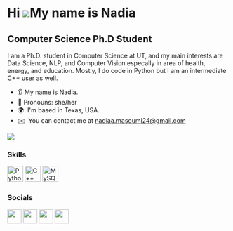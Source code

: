 
Hi ![](https://user-images.githubusercontent.com/18350557/176309783-0785949b-9127-417c-8b55-ab5a4333674e.gif)My name is Nadia
=============================================================================================================================

Computer Science Ph.D Student
-----------------------------------

I am a Ph.D. student in Computer Science at UT, and my main interests are Data Science, NLP, and Computer Vision especally in area of health, energy, and education. Mostly, I do code in Python but I am an intermediate C++ user as well.

* 👂 My name is Nadia.
* 👩 Pronouns: she/her
* 🌍  I'm based in Texas, USA.
* ✉️  You can contact me at [nadiaa.masoumi24@gmail.com](mailto:nadiaa.masoumi24@gmail.com)
<!-- * ❤️ I love animals and books. -->

<a href="https://www.twitter.com/NadiaaMasoumi" target="_blank" rel="noreferrer"><img
src="https://img.shields.io/twitter/follow/NadiaaMasoumi?logo=twitter&style=for-the-badge&color=3382ed&labelColor=22272e"
/></a>
### Skills

<p align="left">
<a href="https://www.python.org/" target="_blank" rel="noreferrer"><img src="https://raw.githubusercontent.com/danielcranney/readme-generator/main/public/icons/skills/python-colored.svg" width="36" height="36" alt="Python" /></a>
<a href="https://docs.microsoft.com/en-us/cpp/?view=msvc-170" target="_blank" rel="noreferrer"><img src="https://raw.githubusercontent.com/danielcranney/readme-generator/main/public/icons/skills/cplusplus-colored.svg" width="36" height="36" alt="C++" /></a>
<a href="https://www.mysql.com/" target="_blank" rel="noreferrer"><img src="https://raw.githubusercontent.com/danielcranney/readme-generator/main/public/icons/skills/mysql-colored.svg" width="36" height="36" alt="MySQL" /></a>
</p>

### Socials

<p align="left"> <a href="https://www.github.com/Nadia-Mas" target="_blank" rel="noreferrer"><img src="https://raw.githubusercontent.com/danielcranney/readme-generator/main/public/icons/socials/github.svg" width="32" height="32" /></a> <a href="http://www.instagram.com/tech_supergirl" target="_blank" rel="noreferrer"><img src="https://raw.githubusercontent.com/danielcranney/readme-generator/main/public/icons/socials/instagram.svg" width="32" height="32" /></a> <a href="https://www.linkedin.com/in/fatemeh-sadat-masoumi/" target="_blank" rel="noreferrer"><img src="https://raw.githubusercontent.com/danielcranney/readme-generator/main/public/icons/socials/linkedin.svg" width="32" height="32" /></a> <a href="https://www.twitter.com/NadiaaMasoumi" target="_blank" rel="noreferrer"><img src="https://raw.githubusercontent.com/danielcranney/readme-generator/main/public/icons/socials/twitter.svg" width="32" height="32" /></a></p>

<!-- <b>My GitHub Stats</b>

<a href="http://www.github.com/Nadia-Mas"><img src="https://github-readme-stats.vercel.app/api?username=Nadia-Mas&show_icons=true&hide=issues,contribs&title_color=3382ed&text_color=ffffff&icon_color=3382ed&bg_color=22272e&hide_border=true&show_icons=true" alt="Nadia-Mas's GitHub stats" /></a>

<a href="http://www.github.com/Nadia-Mas"><img src="https://github-readme-streak-stats.herokuapp.com/?user=Nadia-Mas&stroke=ffffff&background=22272e&ring=3382ed&fire=3382ed&currStreakNum=ffffff&currStreakLabel=3382ed&sideNums=ffffff&sideLabels=ffffff&dates=ffffff&hide_border=true" /></a>

<a href="http://www.github.com/Nadia-Mas"><img src="https://github-readme-activity-graph.cyclic.app/graph?username=Nadia-Mas&bg_color=22272e&color=ffffff&line=3382ed&point=ffffff&area_color=22272e&area=true&hide_border=true&custom_title=GitHub%20Commits%20Graph" alt="GitHub Commits Graph" /></a> -->
